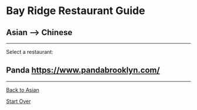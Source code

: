 # Bay Ridge Restaurant Guide
## Asian --> Chinese
---
Select a restaurant:
## Panda https://www.pandabrooklyn.com/
---
[Back to Asian](asian.md)

[Start Over](../home.md)
